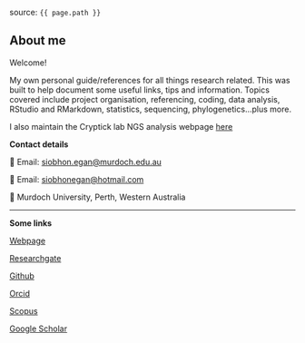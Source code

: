 source: `{{ page.path }}`

## About me

Welcome!

My own personal guide/references for all things research related. This was built to help document some useful links, tips and information. Topics covered include project organisation, referencing, coding, data analysis, RStudio and RMarkdown, statistics, sequencing, phylogenetics...plus more.

I also maintain the Cryptick lab NGS analysis webpage [here](https://cryptick-lab.github.io/NGS-Analysis/_site/index.html) 

**Contact details**

 :email: Email: siobhon.egan@murdoch.edu.au

 :email: Email: siobhonegan@hotmail.com

 :round_pushpin: Murdoch University, Perth, Western Australia


***


**Some links**


<i class="fa fa-bars"></i> 
<i class="fas fa-fish"></i>
<i class="fa fa-home fa-lg"></i> [Webpage](https://siobhonlegan.com)

<i class="fa fa-researchgate fa-lg"></i> [Researchgate](https://www.researchgate.net/profile/Siobhon_Egan)

<i class="fa fa-github fa-lg"></i> [Github](https://github.com/siobhon-egan)

<i class="fa fa-address-card fa-lg"></i> [Orcid](http://orcid.org/0000-0003-4395-4069)

<i class="fa fa-glasses fa-lg"></i> [Scopus](https://www.scopus.com/authid/detail.uri?authorId=57202210372&amp;eid=2-s2.0-85047463715)

<i class="fa fa-google fa-lg"></i> [Google Scholar](https://scholar.google.com/citations?user=BrX5o08AAAAJ&hl=en&oi=ao)
